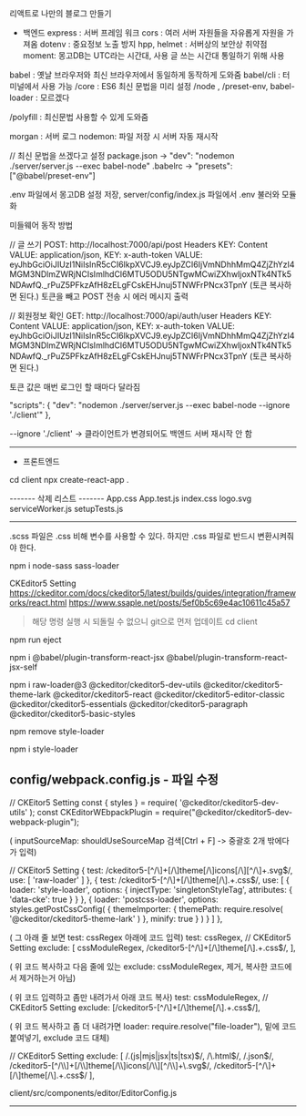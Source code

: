 리액트로 나만의 블로그 만들기

- 백엔드
  express : 서버 프레임 워크
  cors : 여러 서버 자원들을 자유롭게 자원을 가져옴
  dotenv : 중요정보 노출 방지
  hpp, helmet : 서버상의 보안상 취약점
  moment: 몽고DB는 UTC라는 시간대, 사용 글 쓰는 시간대 통일하기 위해 사용

babel : 옛날 브라우저와 최신 브라우저에서 동일하게 동작하게 도와줌
babel/cli : 터미널에서 사용 가능
/core : ES6 최신 문법을 미리 설정
/node , /preset-env, babel-loader : 모르겠다

/polyfill : 최신문법 사용할 수 있게 도와줌

morgan : 서버 로그
nodemon: 파일 저장 시 서버 자동 재시작

// 최신 문법을 쓰겠다고 설정
package.json -> "dev": "nodemon ./server/server.js --exec babel-node"
.babelrc -> "presets": ["@babel/preset-env"]

.env 파일에서 몽고DB 설정 저장,
server/config/index.js 파일에서 .env 불러와 모듈화

미들웨어 동작 방법

// 글 쓰기
POST: http://localhost:7000/api/post
Headers
KEY: Content VALUE: application/json,
KEY: x-auth-token VALUE: eyJhbGciOiJIUzI1NiIsInR5cCI6IkpXVCJ9.eyJpZCI6IjVmNDhhMmQ4ZjZhYzI4MGM3NDlmZWRjNCIsImlhdCI6MTU5ODU5NTgwMCwiZXhwIjoxNTk4NTk5NDAwfQ.\_rPuZ5PFkzAfH8zELgFCskEHJnuj5TNWFrPNcx3TpnY
(토큰 복사하면 된다.)
토큰을 빼고 POST 전송 시 에러 메시지 출력

// 회원정보 확인
GET: http://localhost:7000/api/auth/user
Headers
KEY: Content VALUE: application/json,
KEY: x-auth-token VALUE: eyJhbGciOiJIUzI1NiIsInR5cCI6IkpXVCJ9.eyJpZCI6IjVmNDhhMmQ4ZjZhYzI4MGM3NDlmZWRjNCIsImlhdCI6MTU5ODU5NTgwMCwiZXhwIjoxNTk4NTk5NDAwfQ.\_rPuZ5PFkzAfH8zELgFCskEHJnuj5TNWFrPNcx3TpnY
(토큰 복사하면 된다.)

토큰 값은 매번 로그인 할 때마다 달라짐

"scripts": {
"dev": "nodemon ./server/server.js --exec babel-node --ignore './client'"
},

--ignore './client' -> 클라이언트가 변경되어도 백엔드 서버 재시작 안 함

---

- 프론트엔드

cd client
npx create-react-app .

------- 삭제 리스트 -------
App.css
App.test.js
index.css
logo.svg
serviceWorker.js
setupTests.js

---

.scss 파일은 .css 비해 변수를 사용할 수 있다.
하지만 .css 파일로 반드시 변환시켜줘야 한다.

npm i node-sass sass-loader

CKEditor5 Setting
https://ckeditor.com/docs/ckeditor5/latest/builds/guides/integration/frameworks/react.html
https://www.ssaple.net/posts/5ef0b5c69e4ac10611c45a57

> 해당 명령 실행 시 되돌릴 수 없으니 git으로 먼저 업데이트
> cd client

npm run eject

npm i @babel/plugin-transform-react-jsx @babel/plugin-transform-react-jsx-self

npm i raw-loader@3 @ckeditor/ckeditor5-dev-utils @ckeditor/ckeditor5-theme-lark @ckeditor/ckeditor5-react @ckeditor/ckeditor5-editor-classic @ckeditor/ckeditor5-essentials @ckeditor/ckeditor5-paragraph @ckeditor/ckeditor5-basic-styles

npm remove style-loader

npm i style-loader

## config/webpack.config.js - 파일 수정

// CKEitor5 Setting
const { styles } = require( '@ckeditor/ckeditor5-dev-utils' );
const CKEditorWEbpackPlugin = require("@ckeditor/ckeditor5-dev-webpack-plugin");

( inputSourceMap: shouldUseSourceMap 검색[Ctrl + F] -> 중괄호 2개 밖에다가 입력)

// CKEitor5 Setting
{
test: /ckeditor5-[^/\\]+[/\\]theme[/\\]icons[/\\][^/\\]+\.svg$/,
    use: [ 'raw-loader' ]
},
{
    test: /ckeditor5-[^/\\]+[/\\]theme[/\\].+\.css$/,
use: [
{
loader: 'style-loader',
options: {
injectType: 'singletonStyleTag',
attributes: {
'data-cke': true
}
}
},
{
loader: 'postcss-loader',
options: styles.getPostCssConfig( {
themeImporter: {
themePath: require.resolve( '@ckeditor/ckeditor5-theme-lark' )
},
minify: true
} )
}
]
},

( 그 아래 줄 보면 test: cssRegex 아래에 코드 입력)
test: cssRegex,
// CKEditor5 Setting
exclude: [
cssModuleRegex,
/ckeditor5-[^/\\]+[/\\]theme[/\\].+\.css\$/,
],

( 위 코드 복사하고 다음 줄에 있는 exclude: cssModuleRegex, 제거, 복사한 코드에서 제거하는거 아님)

( 위 코드 입력하고 좀만 내려가서 아래 코드 복사)
test: cssModuleRegex,
// CKEditor5 Setting
exclude: [/ckeditor5-[^/\\]+[/\\]theme[/\\].+\.css\$/],

( 위 코드 복사하고 좀 더 내려가면 loader: require.resolve("file-loader"), 밑에 코드 붙여넣기, exclude 코드 대체)

// CKEditor5 Setting
exclude: [
/\.(js|mjs|jsx|ts|tsx)$/,
    /\.html$/,
/\.json$/,
    /ckeditor5-[^/\\]+[/\\]theme[/\\]icons[/\\][^/\\]+\.svg$/,
/ckeditor5-[^/\\]+[/\\]theme[/\\].+\.css\$/
],

client/src/components/editor/EditorConfig.js

---
